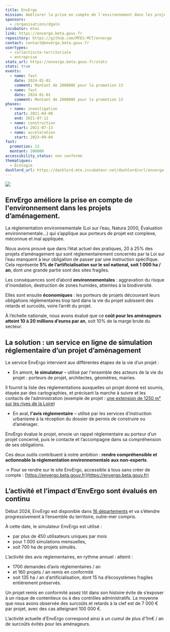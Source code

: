 ```yaml
---
title: EnvErgo
mission: Améliorer la prise en compte de l'environnement dans les projets d'aménagement
sponsors:
  - /organisations/dgaln
incubator: mtes
link: https://envergo.beta.gouv.fr
repository: https://github.com/MTES-MCT/envergo
contact: contact@envergo.beta.gouv.fr
usertypes:
  - collectivite-territoriale
  - entreprise
stats_url: https://envergo.beta.gouv.fr/stats
stats: true
events:
  - name: fast
    date: 2024-01-01
    comment: Montant de 200000€ pour la promotion 13
  - name: fast
    date: 2024-01-01
    comment: Montant de 200000€ pour la promotion 13
phases:
  - name: investigation
    start: 2021-04-08
    end: 2021-07-12
  - name: construction
    start: 2021-07-13
  - name: acceleration
    start: 2023-09-04
fast:
  promotion: 13
  montant: 200000
accessibility_status: non conforme
thematiques:
  - Écologie
dashlord_url: https://dashlord.mte.incubateur.net/dashlord/url/envergo-beta-gouv-fr/
---
```

![](/img/netlifycms/envergo.jpg)

## EnvErgo améliore la prise en compte de l'environnement dans les projets d’aménagement.

La réglementation environnementale (Loi sur l’eau, Natura 2000, Évaluation environnementale…) qui s’applique aux porteurs de projet est complexe, méconnue et mal appliquée.

Nous avons prouvé que dans l’état actuel des pratiques, 20 à 25% des projets d’aménagement qui sont réglementairement concernés par la Loi sur l’eau manquent à leur obligation de passer par une instruction spécifique. Cela représente **5% de l’artificialisation sur le sol national, soit 1 000 ha / an**, dont une grande partie sont des sites fragiles.

Les conséquences sont d’abord **environnementales** : aggravation du risque d'inondation, destruction de zones humides, atteintes à la biodiversité. 

Elles sont ensuite **économiques** : les porteurs de projets découvrant leurs obligations réglementaires trop tard dans la vie du projet subissent des retards et surcoûts, voire l’arrêt du projet. 

À l’échelle nationale, nous avons évalué que ce **coût pour les aménageurs atteint 10 à 20 millions d’euros par an**, soit 10% de la marge brute du secteur.


## La solution : un service en ligne de simulation réglementaire d’un projet d’aménagement

Le service EnvErgo intervient aux différentes étapes de la vie d’un projet :

* En amont, **le simulateur** – utilisé par l'ensemble des acteurs de la vie du projet : porteurs de projet, architectes, géomètres, mairies.

Il fournit la liste des réglementations auxquelles un projet donné est soumis, étayée par des cartographies, et précisant la marche à suivre et les contacts de l’administration (exemple de projet : [une extension de 1250 m² sur les rives de la Loire](https://envergo.beta.gouv.fr/simulateur/resultat/?created_surface=1250&existing_surface=1000&lng=-1.83425&lat=47.20490&is_lotissement=non))

* En aval, **l'avis réglementaire** – utilisé par les services d’instruction urbanisme à la réception du dossier de permis de construire ou d’aménager.

EnvErgo évalue le projet, envoie un rappel réglementaire au porteur d’un projet concerné, puis le contacte et l’accompagne dans sa compréhension de ses obligations.

Ces deux outils contribuent à notre ambition : **rendre compréhensible et actionnable la réglementation environnementale aux non-experts**.

→ Pour se rendre sur le site EnvErgo, accessible à tous sans créer de compte : [https://envergo.beta.gouv.fr](https://envergo.beta.gouv.fr)

## L’activité et l’impact d’EnvErgo sont évalués en continu

Début 2024, EnvErgo est disponible dans [16 départements](https://envergo.beta.gouv.fr/foire-aux-questions/departments-disponibles/) et va s’étendre progressivement à l’ensemble du territoire, outre-mer compris.

À cette date, le simulateur EnvErgo est utilisé : 
- par plus de 450 utilisateurs uniques par mois
- pour 1 000 simulations mensuelles,
- soit 700 ha de projets simulés.

L’activité des avis réglementaires, en rythme annuel :
atteint :
- 1700 demandes d’avis réglementaires / an
- et 160 projets / an remis en conformité
- soit 135 ha / an d’artificialisation, dont 15 ha d’écosystèmes fragiles entièrement préservés.

Un projet remis en conformité assez tôt dans son histoire évite de s’exposer à un risque de contentieux ou à des contrôles administratifs. La moyenne que nous avons observée des surcoûts et retards à la clef est de 7 000 € par projet, avec des cas atteignant 100 000 €.

L’activité actuelle d’EnvErgo correspond ainsi à un cumul de plus d’1m€ / an de surcoûts évités pour les aménageurs.